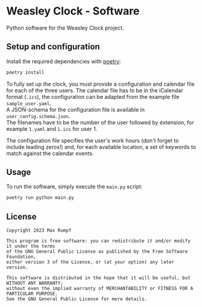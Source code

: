 # Weasley Clock - Software

Python software for the Weasley Clock project.

## Setup and configuration

Install the required dependencies with [poetry](https://python-poetry.org/):

```bash
poetry install
```

To fully set up the clock, you must provide a configuration and calendar file for each of the three users.
The calendar file has to be in the iCalendar format (`.ics`),
the configuration can be adapted from the example file `sample_user.yaml`.  
A JSON-schema for the configuration file is available in `user_config.schema.json`.  
The filenames have to be the number of the user followed by extension, for example `1.yaml` and `1.ics` for user 1.

The configuration file specifies the user's work hours (don't forget to include leading zeros!) and,
for each available location, a set of keywords to match against the calendar events.

## Usage

To run the software, simply execute the `main.py` script:

```bash
poetry run python main.py
```

## License

```
Copyright 2023 Max Rumpf

This program is free software: you can redistribute it and/or modify it under the terms
of the GNU General Public License as published by the Free Software Foundation,
either version 3 of the License, or (at your option) any later version.

This software is distributed in the hope that it will be useful, but WITHOUT ANY WARRANTY;
without even the implied warranty of MERCHANTABILITY or FITNESS FOR A PARTICULAR PURPOSE.
See the GNU General Public License for more details.
```
